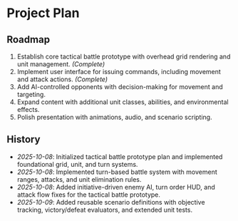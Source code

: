 # Project Plan

## Roadmap

1. Establish core tactical battle prototype with overhead grid rendering and unit management. *(Complete)*
2. Implement user interface for issuing commands, including movement and attack actions. *(Complete)*
3. Add AI-controlled opponents with decision-making for movement and targeting.
4. Expand content with additional unit classes, abilities, and environmental effects.
5. Polish presentation with animations, audio, and scenario scripting.

## History

- *2025-10-08*: Initialized tactical battle prototype plan and implemented foundational grid, unit, and turn systems.
- *2025-10-08*: Implemented turn-based battle system with movement ranges, attacks, and unit elimination rules.
- *2025-10-08*: Added initiative-driven enemy AI, turn order HUD, and attack flow fixes for the tactical battle prototype.
- *2025-10-09*: Added reusable scenario definitions with objective tracking, victory/defeat evaluators, and extended unit tests.

